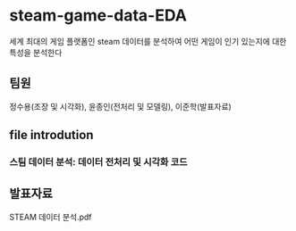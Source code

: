 # steam-game-data-EDA
세계 최대의 게임 플랫폼인 steam 데이터를 분석하여 어떤 게임이 인기 있는지에 대한 특성을 분석한다

## 팀원
정수용(조장 및 시각화), 윤종인(전처리 및 모델링), 이준학(발표자료)

## file introdution
### 스팀 데이터 분석: 데이터 전처리 및 시각화 코드

## 발표자료
STEAM 데이터 분석.pdf
